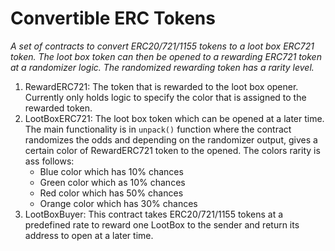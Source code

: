 # Convertible ERC Tokens
*A set of contracts to convert ERC20/721/1155 tokens to a loot box ERC721 token. The loot box token can then be opened to a rewarding ERC721 token at a randomizer logic. The randomized rewarding token has a rarity level.*

 1. RewardERC721: The token that is rewarded to the loot box opener. Currently only holds logic to specify the color that is assigned to the rewarded token.
 2. LootBoxERC721: The loot box token which can be opened at a later time. The main functionality is in `unpack()` function where the contract randomizes the odds and depending on the randomizer output, gives a certain color of RewardERC721 token to the opened. The colors rarity is ass follows:
	 - Blue color which has 10% chances
	 - Green color which as 10% chances
	 - Red color which has 50% chances
	 - Orange color which has 30% chances
 3. LootBoxBuyer: This contract takes ERC20/721/1155 tokens at a predefined rate to reward one LootBox to the sender and return its address to open at a later time.
